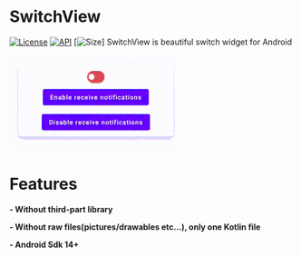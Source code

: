 # SwitchView
[![License](https://img.shields.io/badge/License-Apache%202.0-blue.svg)](https://opensource.org/licenses/Apache-2.0)
[![API](https://img.shields.io/badge/API-14%2B-brightgreen.svg?style=flat-square)](https://android-arsenal.com/api?level=14)
[![Size](https://img.shields.io/github/languages/code-size/BasetEsmaeili/SwitchView?style=flat-square)]
SwitchView is beautiful switch widget for Android

![demo](assets/demo.gif)

# Features
 **- Without third-part library**

 **- Without raw files(pictures/drawables etc...), only one Kotlin file**

 **- Android Sdk 14+**
